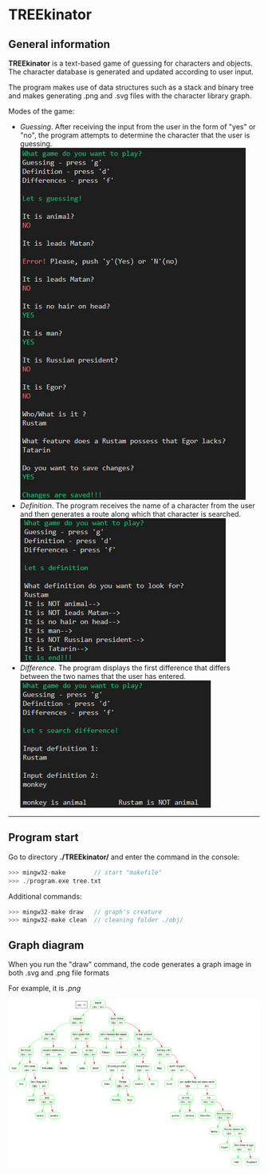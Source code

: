 # TREEkinator
## General information

**TREEkinator** is a text-based game of guessing for characters and objects. The character database is generated and updated according to user input.

The program makes use of data structures such as a stack and binary tree and makes generating .png and .svg files with the character library graph.

Modes of the game:
+ *Guessing*. After receiving the input from the user in the form of "yes" or "no", the program attempts to determine the character that the user is guessing.
![guess](https://github.com/A-Elbereth-Gilthoniel/images/blob/main/guessing.png)
+ *Definition*. The program receives the name of a character from the user and then generates a route along which that character is searched.
![definition](https://github.com/A-Elbereth-Gilthoniel/images/blob/main/definition.png)
+ *Difference*. The program displays the first difference that differs between the two names that the user has entered.
![difference](https://github.com/A-Elbereth-Gilthoniel/images/blob/main/differences.png)

---
## Program start
Go to directory **./TREEkinator/** and enter the command in the console:
```C
>>> mingw32-make        // start "makefile"
>>> ./program.exe tree.txt
```

Additional commands:
```C
>>> mingw32-make draw   // graph's creature
>>> mingw32-make clean  // cleaning folder ./obj/
```

## Graph diagram

When you run the "draw" command, the code generates a graph image in both .svg and .png file formats

For example, it is *.png*

![graph](https://github.com/A-Elbereth-Gilthoniel/images/blob/main/Tree_graph.png)
